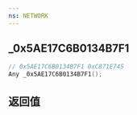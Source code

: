 ```yaml
---
ns: NETWORK
---
```

## _0x5AE17C6B0134B7F1

```c
// 0x5AE17C6B0134B7F1 0xC871E745
Any _0x5AE17C6B0134B7F1();
```


## 返回值
